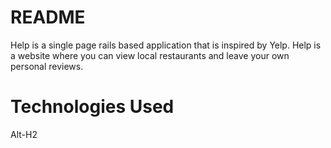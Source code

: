 # README

Help is a single page rails based application that is inspired by Yelp. Help is a website where you can view local restaurants and leave your own personal reviews. 

# Technologies Used
Alt-H2


